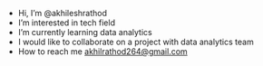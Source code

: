 -  Hi, I’m @akhileshrathod
-  I’m interested in tech field
-  I’m currently learning data analytics
-  I would like to collaborate on a project with data analytics team
-  How to reach me akhilrathod264@gmail.com

